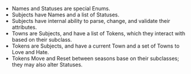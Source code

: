 * Names and Statuses are special Enums.
* Subjects have Names and a list of Statuses.
* Subjects have internal ability to parse, change, and validate their attributes.
* Towns are Subjects, and have a list of Tokens, which they interact with based on their subclass.
* Tokens are Subjects, and have a current Town and a set of Towns to Love and Hate.
* Tokens Move and Reset between seasons base on their subclasses; they may also alter Statuses.
